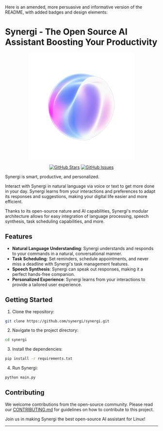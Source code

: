 Here is an amended, more persuasive and informative version of the README, with added badges and design elements:

# Synergi - The Open Source AI Assistant Boosting Your Productivity 

<p align="center">
  <img src="./743747_Ai_logo____xl-beta-v2-2-2-removebg-preview.png" width="350" alt="Synergi Logo">
</p>

<p align="center">
  <a href="https://github.com/synergi/stargazers"><img src="https://img.shields.io/github/stars/synergi/synergi.svg" alt="GitHub Stars"></a>
  <a href="https://github.com/synergi/issues"><img src="https://img.shields.io/github/issues/synergi/synergi.svg" alt="GitHub Issues"></a>
</p>

Synergi is smart, productive, and personalized.

Interact with Synergi in natural language via voice or text to get more done in your day. Synergi learns from your interactions and preferences to adapt its responses and suggestions, making your digital life easier and more efficient.

Thanks to its open-source nature and AI capabilities, Synergi's modular architecture allows for easy integration of language processing, speech synthesis, task scheduling capabilities, and more.

## Features

- **Natural Language Understanding**: Synergi understands and responds to your commands in a natural, conversational manner.
- **Task Scheduling**: Set reminders, schedule appointments, and never miss a deadline with Synergi's task management features.
- **Speech Synthesis**: Synergi can speak out responses, making it a perfect hands-free companion.
- **Personalized Experience**: Synergi learns from your interactions to provide a tailored user experience.

## Getting Started

1. Clone the repository:
```bash
git clone https://github.com/synergi/synergi.git
```
2. Navigate to the project directory:
```bash
cd synergi
```
3. Install the dependencies:
```bash
pip install -r requirements.txt
```
4. Run Synergi:
```bash
python main.py
```

## Contributing

We welcome contributions from the open-source community. Please read our [CONTRIBUTING.md](CONTRIBUTING.md) for guidelines on how to contribute to this project.

Join us in making Synergi the best open-source AI assistant for Linux!

---
